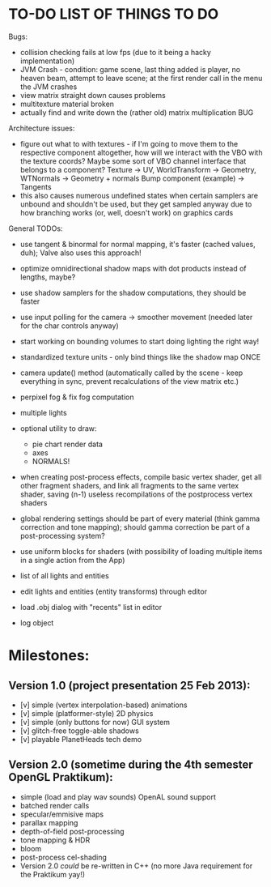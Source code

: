 TO-DO LIST OF THINGS TO DO
===============================================================================
Bugs:
 - collision checking fails at low fps (due to it being a hacky implementation)
 - JVM Crash - condition: game scene, last thing added is player, no heaven
 beam, attempt to leave scene; at the first render call in the menu the JVM 
 crashes 
 - view matrix straight down causes problems
 - multitexture material broken
 - actually find and write down the (rather old) matrix multiplication BUG
 
Architecture issues:
 - figure out what to with textures - if I'm going to move them to the
   respective component altogether, how will we interact with the VBO with the
   texture coords? Maybe some sort of VBO channel interface that belongs to a
   component? Texture -> UV, WorldTransform -> Geometry, WTNormals -> Geometry + normals
   Bump component (example) -> Tangents
 - this also causes numerous undefined states when certain samplers are unbound
   and shouldn't be used, but they get sampled anyway due to how branching works
   (or, well, doesn't work) on graphics cards
   
General TODOs:
 - use tangent & binormal for normal mapping, it's faster (cached values, duh);
 Valve also uses this approach!
 - optimize omnidirectional shadow maps with dot products instead of lengths, maybe?
 - use shadow samplers for the shadow computations, they should be faster
 - use input polling for the camera -> smoother movement (needed later for the char controls anyway)
 - start working on bounding volumes to start doing lighting the right way!
 - standardized texture units - only bind things like the shadow map ONCE
 - camera update() method (automatically called by the scene - keep everything in sync, prevent recalculations of the view matrix etc.)
 - perpixel fog & fix fog computation
 - multiple lights
 
 - optional utility to draw:
   - pie chart render data
   - axes
   - NORMALS!
 - when creating post-process effects, compile basic vertex shader, get 
  all other fragment shaders, and link all fragments to the same vertex shader,
  saving (n-1) useless recompilations of the postprocess vertex shaders
  
  - global rendering settings should be part of every material (think
  gamma correction and tone mapping); should gamma correction be part of a
  post-processing system?
 
 - use uniform blocks for shaders (with possibility of loading multiple items
  in a single action from the App)
 - list of all lights and entities
 - edit lights and entities (entity transforms) through editor
 - load .obj dialog with "recents" list in editor
 - log object
 

Milestones:
================================================================================
Version 1.0 (project presentation 25 Feb 2013):
--------------------------------------------------------------------------------
 - [v] simple (vertex interpolation-based) animations
 - [v] simple (platformer-style) 2D physics
 - [v] simple (only buttons for now) GUI system
 - [v] glitch-free toggle-able shadows
 - [v] playable PlanetHeads tech demo
 
Version 2.0 (sometime during the 4th semester OpenGL Praktikum):
--------------------------------------------------------------------------------
 - simple (load and play wav sounds) OpenAL sound support
 - batched render calls
 - specular/emmisive maps
 - parallax mapping
 - depth-of-field post-processing
 - tone mapping & HDR
 - bloom
 - post-process cel-shading 
 - Version 2.0 *could* be re-written in C++ (no more Java requirement for the 
 Praktikum yay!)